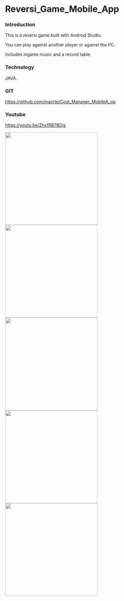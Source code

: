 # Reversi_Game_Mobile_App

### Introduction<br>
This is a reversi game built with Android Studio. <br>

You can play against another player or against the PC.<br>

Includes ingame music and a record table. <br>


### Technology 
JAVA.

### GIT
https://github.com/maorte/Cost_Manager_MobileA_pp

### Youtube
https://youtu.be/ZhxfRB7BDjs


<img src="image/opening.png"  width="300">  <br>
<img src="image/main.png"  width="300">  <br>
<img src="image/explain.png"  width="300">  <br>
<img src="image/ingame1.png"  width="300">  <br>
<img src="image/ingame2.png"  width="300">  <br>
